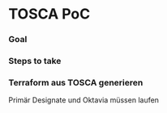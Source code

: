 # TOSCA PoC


### Goal


### Steps to take


### Terraform aus TOSCA generieren
Primär Designate und Oktavia müssen laufen
